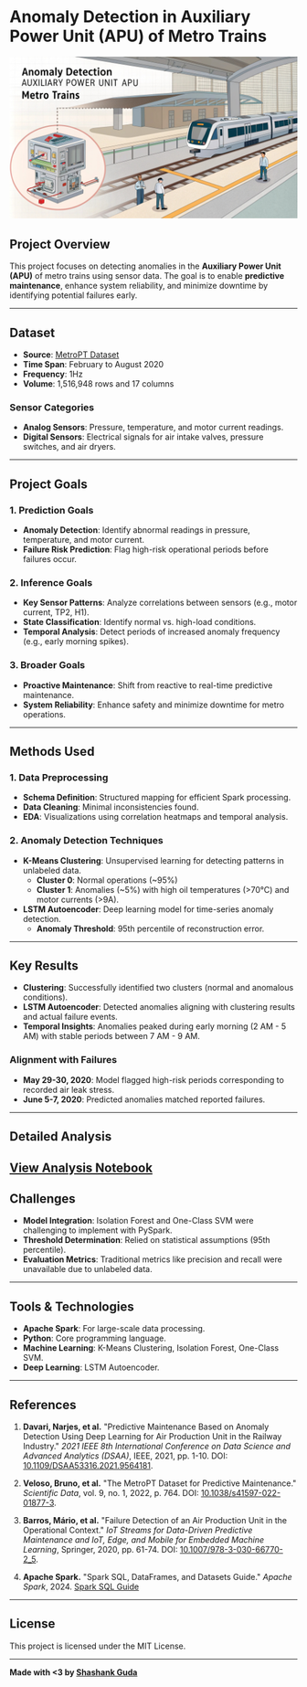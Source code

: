 # Anomaly Detection in Auxiliary Power Unit (APU) of Metro Trains

![Anomaly Detection Results](anomaly-detection-in-auxiliary-power-unit--apu--of.jpg)

## Project Overview
This project focuses on detecting anomalies in the **Auxiliary Power Unit (APU)** of metro trains using sensor data. The goal is to enable **predictive maintenance**, enhance system reliability, and minimize downtime by identifying potential failures early.

---

## Dataset
- **Source**: [MetroPT Dataset](https://archive.ics.uci.edu/dataset/791/metropt+3+dataset)
- **Time Span**: February to August 2020
- **Frequency**: 1Hz
- **Volume**: 1,516,948 rows and 17 columns

### Sensor Categories
- **Analog Sensors**: Pressure, temperature, and motor current readings.
- **Digital Sensors**: Electrical signals for air intake valves, pressure switches, and air dryers.

---

## Project Goals

### 1. Prediction Goals
- **Anomaly Detection**: Identify abnormal readings in pressure, temperature, and motor current.
- **Failure Risk Prediction**: Flag high-risk operational periods before failures occur.

### 2. Inference Goals
- **Key Sensor Patterns**: Analyze correlations between sensors (e.g., motor current, TP2, H1).
- **State Classification**: Identify normal vs. high-load conditions.
- **Temporal Analysis**: Detect periods of increased anomaly frequency (e.g., early morning spikes).

### 3. Broader Goals
- **Proactive Maintenance**: Shift from reactive to real-time predictive maintenance.
- **System Reliability**: Enhance safety and minimize downtime for metro operations.

---

## Methods Used

### 1. Data Preprocessing
- **Schema Definition**: Structured mapping for efficient Spark processing.
- **Data Cleaning**: Minimal inconsistencies found.
- **EDA**: Visualizations using correlation heatmaps and temporal analysis.

### 2. Anomaly Detection Techniques
- **K-Means Clustering**: Unsupervised learning for detecting patterns in unlabeled data.
  - **Cluster 0**: Normal operations (~95%)
  - **Cluster 1**: Anomalies (~5%) with high oil temperatures (>70°C) and motor currents (>9A).
- **LSTM Autoencoder**: Deep learning model for time-series anomaly detection.
  - **Anomaly Threshold**: 95th percentile of reconstruction error.

---

## Key Results

- **Clustering**: Successfully identified two clusters (normal and anomalous conditions).
- **LSTM Autoencoder**: Detected anomalies aligning with clustering results and actual failure events.
- **Temporal Insights**: Anomalies peaked during early morning (2 AM - 5 AM) with stable periods between 7 AM - 9 AM.

### Alignment with Failures
- **May 29-30, 2020**: Model flagged high-risk periods corresponding to recorded air leak stress.
- **June 5-7, 2020**: Predicted anomalies matched reported failures.

---
## Detailed Analysis
[View Analysis Notebook](https://github.com/gudashashank/apu-sensor-failure-prediction/blob/main/IST_718_Final_Project_Code_Team_2_4.ipynb)
---

## Challenges

- **Model Integration**: Isolation Forest and One-Class SVM were challenging to implement with PySpark.
- **Threshold Determination**: Relied on statistical assumptions (95th percentile).
- **Evaluation Metrics**: Traditional metrics like precision and recall were unavailable due to unlabeled data.

---

## Tools & Technologies

- **Apache Spark**: For large-scale data processing. 
- **Python**: Core programming language.
- **Machine Learning**: K-Means Clustering, Isolation Forest, One-Class SVM.
- **Deep Learning**: LSTM Autoencoder.

---

## References
1. **Davari, Narjes, et al.** "Predictive Maintenance Based on Anomaly Detection Using Deep Learning for Air Production Unit in the Railway Industry." *2021 IEEE 8th International Conference on Data Science and Advanced Analytics (DSAA)*, IEEE, 2021, pp. 1-10. DOI: [10.1109/DSAA53316.2021.9564181](https://doi.org/10.1109/DSAA53316.2021.9564181).

2. **Veloso, Bruno, et al.** "The MetroPT Dataset for Predictive Maintenance." *Scientific Data*, vol. 9, no. 1, 2022, p. 764. DOI: [10.1038/s41597-022-01877-3](https://doi.org/10.1038/s41597-022-01877-3).

3. **Barros, Mário, et al.** "Failure Detection of an Air Production Unit in the Operational Context." *IoT Streams for Data-Driven Predictive Maintenance and IoT, Edge, and Mobile for Embedded Machine Learning*, Springer, 2020, pp. 61-74. DOI: [10.1007/978-3-030-66770-2_5](https://doi.org/10.1007/978-3-030-66770-2_5).

4. **Apache Spark.** "Spark SQL, DataFrames, and Datasets Guide." *Apache Spark*, 2024. [Spark SQL Guide](https://spark.apache.org/docs/latest/sql-programming-guide.html)

---

## License

This project is licensed under the MIT License.

---

**Made with <3 by [Shashank Guda](https://shashankguda.me)**
